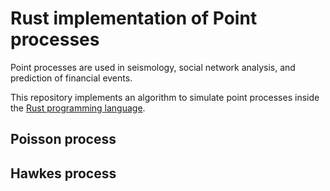 # Rust implementation of Point processes

Point processes are used in seismology, social network analysis, and prediction of financial events.

This repository implements an algorithm to simulate point processes inside the [Rust programming language](https://rust-lang.org).

## Poisson process



## Hawkes process
